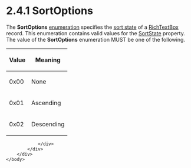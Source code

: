 <html dir="LTR" xmlns:mshelp="http://msdn.microsoft.com/mshelp" xmlns:ddue="http://ddue.schemas.microsoft.com/authoring/2003/5" xmlns:xlink="http://www.w3.org/1999/xlink" xmlns:tool="http://www.microsoft.com/tooltip">
    <head>
        <meta http-equiv="Content-Type" content="text/html; CHARSET=utf-8"></meta>
        <meta name="save" content="history"></meta>
        <title>2.4.1 SortOptions</title>
        <xml>
            <mshelp:toctitle title="2.4.1 SortOptions"></mshelp:toctitle>
            <mshelp:rltitle title="[MS-RPL]: SortOptions"></mshelp:rltitle>
            <mshelp:keyword index="A" term="91932934-b72e-40c1-87b0-63866143fe8f"></mshelp:keyword>
            <mshelp:attr name="DCSext.ContentType" value="open specification"></mshelp:attr>
            <mshelp:attr name="AssetID" value="91932934-b72e-40c1-87b0-63866143fe8f"></mshelp:attr>
            <mshelp:attr name="TopicType" value="kbRef"></mshelp:attr>
            <mshelp:attr name="DCSext.Title" value="[MS-RPL]: SortOptions" />
        </xml>
    </head>
    <body>
        <div id="header">
            <h1 class="heading">2.4.1 SortOptions</h1>
        </div>
        <div id="mainSection">
            <div id="mainBody">
                <div id="allHistory" class="saveHistory"></div>
                <div id="sectionSection0" class="section" name="collapseableSection">
                    

<p>The <b>SortOptions</b> <a href="75ae48f7-746b-4b41-919c-6699fa28b3ef.html#gt_846463b5-421c-4d6b-8d82-79d44db666fa">enumeration</a> specifies the <a href="75ae48f7-746b-4b41-919c-6699fa28b3ef.html#gt_c04902fc-7cee-41cd-8c74-98d9ed417b17">sort state</a> of a <a href="e1999254-e8d4-4998-8ef5-00e0991ab9c7.html">RichTextBox</a> record. This
enumeration contains valid values for the <a href="2bc8e003-d725-457c-9b54-84912252d98a.html">SortState</a> property. The
value of the <b>SortOptions</b> enumeration MUST be one of the following.</p>

<table>
 <thead>
  <tr>
   <th>
   <p>Value</p>
   </th>
   <th>
   <p>Meaning</p>
   </th>
  </tr>
 </thead>
 <tr>
  <td>
  <p>0x00</p>
  </td>
  <td>
  <p>None</p>
  </td>
 </tr>
 <tr>
  <td>
  <p>0x01</p>
  </td>
  <td>
  <p>Ascending</p>
  </td>
 </tr>
 <tr>
  <td>
  <p>0x02</p>
  </td>
  <td>
  <p>Descending</p>
  </td>
 </tr>
</table>

<p> </p>


                </div>
            </div>
        </div>
    </body>
</html>